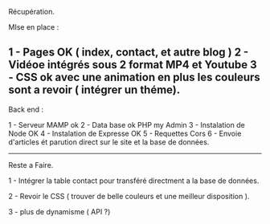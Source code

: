 Récupération.


MIse en place : 

1 - Pages OK ( index, contact, et autre blog )
2 - Vidéoe intégrés sous 2 format MP4 et Youtube
3 - CSS ok avec une animation en plus les couleurs sont a revoir ( intégrer un théme).
------

Back end :

1 - Serveur MAMP ok 
2 - Data base ok PHP my Admin
3 - Instalation de Node OK 
4 - Instalation de Expresse OK 
5 - Requettes Cors
6 - Envoie d'articles ét parution direct sur le site et la base de données.


---------

Reste a Faire.

1 - Intégrer la table contact pour transféré directment a la base de données.

2 - Revoir le CSS ( trouver de belle couleurs et une meilleur disposition ).

3 - plus de dynamisme ( API ?)